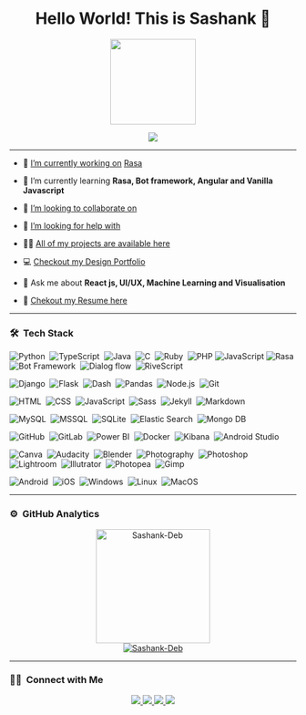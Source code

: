 
<h1 align="center">Hello World! This is Sashank 👋</h1>
<p align="center">
  <img src="https://i.imgur.com/SsgDMnb.gif" height="150"/>
</p>

<p align="center">
  <img src="https://readme-typing-svg.herokuapp.com/?lines=Full+Stack+Development+Engineer;UI/UX+Development+Engineer;Graphic+Designer+and+Photographer"/>
</p>

---
- 🔭 [I’m currently working on](https://github.com/Sashank-Deb/Rasa-chatbot) [Rasa](https://rasa.com/)

- 🌱 I’m currently learning **Rasa, Bot framework, Angular and Vanilla Javascript**

- 👯 [I’m looking to collaborate on](https://sashank-deb.github.io/Covid-Management-Website/Covid%20Website/)

- 🤝 [I’m looking for help with](https://github.com/)

- 👨‍💻 [All of my projects are available here](https://github.com/Sashank-Deb)

<!-- - 📝 I regularly write articles on [Your Website](https://mobie.tech/) -->

- 💻 [Checkout my Design Portfolio](https://www.behance.net/sashankdeb1)

- 💬 Ask me about **React js, UI/UX, Machine Learning and Visualisation**

- 📄 [Chekout my Resume here](https://drive.google.com/file/d/1wOEAIBG7in7UPbgnNIVDUIFGTSmplLHD/view?usp=sharing)

<!-- <img id="optionalstuff" alt="Night Coding" src="https://media4.giphy.com/media/f3iwJFOVOwuy7K6FFw/giphy.gif?cid=ecf05e47dcj7w35th4zqt7w360lqh6ey885vmyw03om06wl3&rid=giphy.gif&ct=g" width=400px align="right"/> -->

---
### 🛠 &nbsp;Tech Stack
![Python](https://img.shields.io/badge/-Python-05122A?style=for-the-badge&logo=python)&nbsp;
![TypeScript](https://img.shields.io/badge/-TypeScript-05122A?style=for-the-badge&logo=typescript)&nbsp;
![Java](https://img.shields.io/badge/-Java-05122A?style=for-the-badge&logo=Java&logoColor=FFA518)&nbsp;
![C](https://img.shields.io/badge/-C-05122A?style=for-the-badge&logo=C&logoColor=A8B9CC)&nbsp;
![Ruby](https://img.shields.io/badge/-Ruby-05122A?style=for-the-badge&logo=ruby&logoColor=red)&nbsp;
![PHP](https://img.shields.io/badge/-PHP-05122A?style=for-the-badge&logo=php)
![JavaScript](https://img.shields.io/badge/javascript-%23323330.svg?style=for-the-badge&logo=javascript&logoColor=%23F7DF1E)
![Rasa](https://img.shields.io/badge/-Rasa-05122A?style=for-the-badge&logo=chatbot)&nbsp;
![Bot Framework](https://img.shields.io/badge/-Bot_Framework-05122A?style=for-the-badge&logo=probot)&nbsp;
![Dialog flow](https://img.shields.io/badge/-Dialog_Flow-05122A?style=for-the-badge&logo=dialogflow)&nbsp;
![RiveScript](https://img.shields.io/badge/-RiveScript-05122A?style=for-the-badge&logo=dependabot)

![Django](https://img.shields.io/badge/-Django-05122A?style=for-the-badge&logo=django)&nbsp;
![Flask](https://img.shields.io/badge/-Flask-05122A?style=for-the-badge&logo=flask)&nbsp;
![Dash](https://img.shields.io/badge/-Dash-05122A?style=for-the-badge&logo=dash)&nbsp;
![Pandas](https://img.shields.io/badge/-Pandas-05122A?style=for-the-badge&logo=pandas)&nbsp;
![Node.js](https://img.shields.io/badge/-Node.js-05122A?style=for-the-badge&logo=node.js)&nbsp;
![Git](https://img.shields.io/badge/-Git-05122A?style=for-the-badge&logo=git)

![HTML](https://img.shields.io/badge/-HTML-05122A?style=for-the-badge&logo=HTML5)&nbsp;
![CSS](https://img.shields.io/badge/-CSS-05122A?style=for-the-badge&logo=CSS3&logoColor=1572B6)&nbsp;
![JavaScript](https://img.shields.io/badge/-JavaScript-05122A?style=for-the-badge&logo=javascript)&nbsp;
![Sass](https://img.shields.io/badge/-Sass-05122A?style=for-the-badge&logo=sass)&nbsp;
![Jekyll](https://img.shields.io/badge/-Jekyll-05122A?style=for-the-badge&logo=jekyll)&nbsp;
![Markdown](https://img.shields.io/badge/-Markdown-05122A?style=for-the-badge&logo=markdown)

![MySQL](https://img.shields.io/badge/-MySQL-05122A?style=for-the-badge&logo=mysql&logoColor=FFA518)&nbsp;
![MSSQL](https://img.shields.io/badge/-MS_SQL-05122A?style=for-the-badge&logo=microsoftsqlserver)&nbsp;
![SQLite](https://img.shields.io/badge/-SQLite-05122A?style=for-the-badge&logo=sqlite)&nbsp;
![Elastic Search](https://img.shields.io/badge/-Elastic_Search-05122A?style=for-the-badge&logo=elastic&logoColor=skyblue)&nbsp;
![Mongo DB](https://img.shields.io/badge/-MongoDB-05122A?style=for-the-badge&logo=mongodb)

![GitHub](https://img.shields.io/badge/-GitHub-05122A?style=for-the-badge&logo=github)&nbsp;
![GitLab](https://img.shields.io/badge/-GitLab-05122A?style=for-the-badge&logo=gitlab)&nbsp;
![Power BI](https://img.shields.io/badge/-Power_BI-05122A?style=for-the-badge&logo=powerbi)&nbsp;
![Docker](https://img.shields.io/badge/-Docker-05122A?style=for-the-badge&logo=docker)&nbsp;
![Kibana](https://img.shields.io/badge/-Kibana-05122A?style=for-the-badge&logo=kibana)&nbsp;
![Android Studio](https://img.shields.io/badge/-Android_Studio-05122A?style=for-the-badge&logo=androidstudio)&nbsp;


![Canva](https://img.shields.io/badge/-Canva-05122A?style=for-the-badge&logo=canva)&nbsp;
![Audacity](https://img.shields.io/badge/-Audacity-05122A?style=for-the-badge&logo=audacity)&nbsp;
![Blender](https://img.shields.io/badge/-Blender-05122A?style=for-the-badge&logo=blender)&nbsp;
![Photography](https://img.shields.io/badge/-Photography-05122A?style=for-the-badge&logo=photobucket)&nbsp;
![Photoshop](https://img.shields.io/badge/-Photoshop-05122A?style=for-the-badge&logo=adobephotoshop)&nbsp;
![Lightroom](https://img.shields.io/badge/-Lightroom-05122A?style=for-the-badge&logo=adobelightroom)&nbsp;
![Illutrator](https://img.shields.io/badge/-Illustrator-05122A?style=for-the-badge&logo=adobeillustrator)&nbsp;
![Photopea](https://img.shields.io/badge/-Photopea-05122A?style=for-the-badge&logo=photopea)&nbsp;
![Gimp](https://img.shields.io/badge/-Gimp-05122A?style=for-the-badge&logo=gimp)

![Android](https://img.shields.io/badge/-Android-05122A?style=for-the-badge&logo=android)&nbsp;
![iOS](https://img.shields.io/badge/-iOS-05122A?style=for-the-badge&logo=iOS)&nbsp;
![Windows](https://img.shields.io/badge/-Windows-05122A?style=for-the-badge&logo=windows)&nbsp;
![Linux](https://img.shields.io/badge/-Linux-05122A?style=for-the-badge&logo=linux)&nbsp;
![MacOS](https://img.shields.io/badge/-MacOS-05122A?style=for-the-badge&logo=macOS)&nbsp;

---

### ⚙️ &nbsp;GitHub Analytics

<p align="center">
<a href="https://github.com/Sashank-Deb">
<!-- <img  src="https://github-readme-stats.vercel.app/api/top-langs?username=Sashank-Deb&show_icons=true&locale=en&layout=compact&theme=gotham&hide_border=true" alt="Sashank-Deb" height=150px/> -->
  <img  src="https://github-readme-stats.vercel.app/api?username=Sashank-Deb&show_icons=true&locale=en&theme=gotham&hide_border=true&count_private=true" alt="Sashank-Deb" height=200px/><br/>
  <img src="https://github-readme-streak-stats.herokuapp.com/?user=Sashank-Deb&theme=gotham&hide_border=true" alt="Sashank-Deb"/>
</a>
</p>

---

### 🤝🏻 &nbsp;Connect with Me

<p align="center">
  <a href="mailto:sashankdebrgu7@gmail.com">
    <img src="https://img.shields.io/badge/-Mail-D14836?style=for-the-badge&logo=Gmail&logoColor=white"/>
  </a>
  <a href="https://www.linkedin.com/in/sashank-deb/">
    <img src="https://img.shields.io/badge/-LinkedIn-0077B5?style=for-the-badge&logo=Linkedin&logoColor=white"/>
  </a>
  <a href="https://www.instagram.com/sashank_deb/">
    <img src="https://img.shields.io/badge/-Instagram-E1306C?style=for-the-badge&logo=Instagram&logoColor=white"/>
  </a>
  <a href="https://twitter.com/SashankDeb">
    <img src="https://img.shields.io/badge/-Twitter-42C3F7?style=for-the-badge&logo=twitter&logoColor=white"/>
  </a>
</p>
